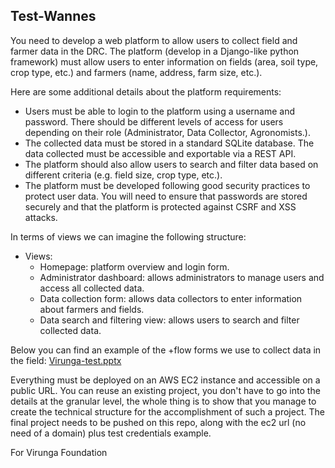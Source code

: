 ## Test-Wannes
You need to develop a web platform to allow users to collect field and farmer data in the DRC. The platform (develop in a Django-like python framework) must allow users to enter information on fields (area, soil type, crop type, etc.) and farmers (name, address, farm size, etc.).

Here are some additional details about the platform requirements:

- Users must be able to login to the platform using a username and password. There should be different levels of access for users depending on their role (Administrator, Data Collector, Agronomists.).
- The collected data must be stored in a standard SQLite database. The data collected must be accessible and exportable via a REST API.
- The platform should also allow users to search and filter data based on different criteria (e.g. field size, crop type, etc.).
- The platform must be developed following good security practices to protect user data. You will need to ensure that passwords are stored securely and that the platform is protected against CSRF and XSS attacks.

In terms of views we can imagine the following structure:

- Views:
   - Homepage: platform overview and login form.
   - Administrator dashboard: allows administrators to manage users and access all collected data.
   - Data collection form: allows data collectors to enter information about farmers and fields.
   - Data search and filtering view: allows users to search and filter collected data.

Below you can find an example of the +flow forms we use to collect data in the field:
[Virunga-test.pptx](https://github.com/VirungaPark/Python-test/files/11365106/Virunga-test.pptx)

Everything must be deployed on an AWS EC2 instance and accessible on a public URL. You can reuse an existing project, you don't have to go into the details at the granular level, the whole thing is to show that you manage to create the technical structure for the accomplishment of such a project.
The final project needs to be pushed on this repo, along with the ec2 url (no need of a domain) plus test credentials example.

For Virunga Foundation
